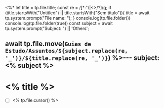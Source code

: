 <%*
let title = tp.file.title;
const re = /[*:"\\|<>/?]/g;
if (title.startsWith("Untitled") || title.startsWith("Sem título")){
	title = await tp.system.prompt("File name: ");
}
console.log(tp.file.folder())
console.log(tp.file.folder(true))
const subject = await tp.system.prompt("Subject: ") || 'Others';

await tp.file.move(`Guias de Estudo/Assuntos/${subject.replace(re, '_')}/${title.replace(re, '_')}`)
%>---
subject: <% subject %>
---
# <% title %>

- [ ] <% tp.file.cursor() %>
